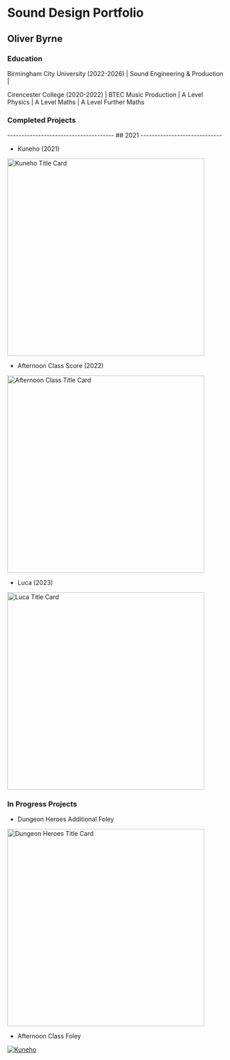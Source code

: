 # Sound Design Portfolio 
## Oliver Byrne

### Education
Birmingham City University (2022-2026) | Sound Engineering & Production |

Cirencester College (2020-2022) | BTEC Music Production | A Level Physics | A Level Maths | A Level Further Maths

### Completed Projects
-------------------------------------- ## 2021 -----------------------------
- Kuneho (2021)
  
<img width="452" alt="Kuneho Title Card" src="https://github.com/O-Byrne/O-Byrne.github.io/assets/157286554/22a06e79-87a2-451a-a88f-0f986afc89cf">

- Afternoon Class Score (2022)
  
<img width="452" alt="Afternoon Class Title Card" src="https://github.com/O-Byrne/O-Byrne.github.io/assets/157286554/3976ac6a-d332-4809-9996-446818b872ed">

- Luca (2023)

<img width="452" alt="Luca Title Card" src="https://github.com/O-Byrne/O-Byrne.github.io/assets/157286554/61d765eb-512b-486d-8ff7-b1e45d30a506">

### In Progress Projects
- Dungeon Heroes Additional Foley

<img width="452" alt="Dungeon Heroes Title Card" src="https://github.com/O-Byrne/O-Byrne.github.io/assets/157286554/ba8115ff-f6e9-4047-8ad7-73104c827650">

- Afternoon Class Foley

  
[![Kuneho](http://img.youtube.com/vi/eatkKt48nsE/0.jpg)](http://www.youtube.com/watch?v=eatkKt48nsE)



